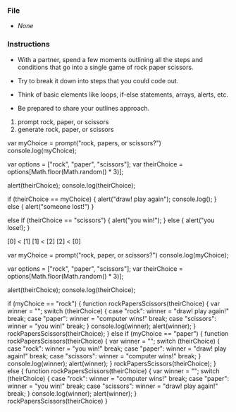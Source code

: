 ### File

* _None_

### Instructions

* With a partner, spend a few moments outlining all the steps and conditions that go into a single game of rock paper scissors.

* Try to break it down into steps that you could code out.

* Think of basic elements like loops, if-else statements, arrays, alerts, etc.

* Be prepared to share your outlines approach.

1. prompt rock, paper, or scissors
2. generate rock, paper, or scissors


var myChoice = prompt("rock, papers, or scissors?")
console.log(myChoice);

var options = ["rock", "paper", "scissors"];
var theirChoice = options[Math.floor(Math.random() * 3)];

alert(theirChoice);
console.log(theirChoice);

if (theirChoice == myChoice) {
  alert("draw! play again");
  console.log();
} else {
  alert("someone lost!")
}

else if (theirChoice == "scissors") {
  alert("you win!"); 
} else {
  alert("you lose!);
}

[0] < [1] 
[1] < [2]
[2] < [0]

var myChoice = prompt("rock, paper, or scissors?")
console.log(myChoice);

var options = ["rock", "paper", "scissors"];
var theirChoice = options[Math.floor(Math.random() * 3)];

alert(theirChoice);
console.log(theirChoice);

if (myChoice == "rock") {
  function rockPapersScissors(theirChoice) {
    var winner = "";
      switch (theirChoice) {
        case "rock":
          winner = "draw! play again!"
          break;
        case "paper":
          winner = "computer wins!"
          break;
        case "scissors":
          winner = "you win!"
          break;
      }
    console.log(winner);
    alert(winner);
  } 
  rockPapersScissors(theirChoice);
} else if (myChoice == "paper") {
  function rockPapersScissors(theirChoice) {
    var winner = "";
      switch (theirChoice) {
        case "rock":
          winner = "you win!"
          break;
        case "paper":
          winner = "draw! play again!"
          break;
        case "scissors":
          winner = "computer wins!"
          break;
      }
    console.log(winner);
    alert(winner);
  } 
  rockPapersScissors(theirChoice);
} else {
  function rockPapersScissors(theirChoice) {
    var winner = "";
      switch (theirChoice) {
        case "rock":
          winner = "computer wins!"
          break;
        case "paper":
          winner = "you win!"
          break;
        case "scissors":
          winner = "draw! play again!"
          break;
      }
    console.log(winner);
    alert(winner);
  }
  rockPapersScissors(theirChoice)
}
